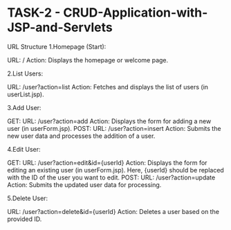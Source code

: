 # TASK-2 - CRUD-Application-with-JSP-and-Servlets

URL Structure
1.Homepage (Start):

URL: /
Action: Displays the homepage or welcome page.

2.List Users:

URL: /user?action=list
Action: Fetches and displays the list of users (in userList.jsp).

3.Add User:

GET:
URL: /user?action=add
Action: Displays the form for adding a new user (in userForm.jsp).
POST:
URL: /user?action=insert
Action: Submits the new user data and processes the addition of a user.

4.Edit User:

GET:
URL: /user?action=edit&id={userId}
Action: Displays the form for editing an existing user (in userForm.jsp). Here, {userId} should be replaced with the ID of the user you want to edit.
POST:
URL: /user?action=update
Action: Submits the updated user data for processing.

5.Delete User:

URL: /user?action=delete&id={userId}
Action: Deletes a user based on the provided ID.
